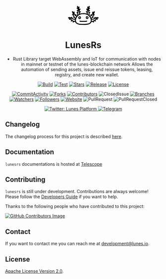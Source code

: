 <div align="center">

  <a href="https://lunes.io">
    <img alt="Lunes" src="static/lunesrs.png" width="100" />
  </a>

#  LunesRs

- Rust Library target WebAssembly and IoT for communication with nodes in mainnet or testnet of the lunes-blockchain network Allows the automation of sending assets, issue end reissue tokens, leasing, registry, and create new wallet.

[![Build](https://github.com/lunes-platform/lunesrs/actions/workflows/build.yml/badge.svg)](https://github.com/lunes-platform/lunesrs/actions/workflows/build.yml)
[![Test](https://github.com/lunes-platform/lunesrs/actions/workflows/python-app.yml/badge.svg)](https://github.com/lunes-platform/lunesrs/actions/workflows/test.yml)
[![Stars](https://img.shields.io/github/stars/lunes-platform/lunesrs?color=blueviolet)](https://github.com/lunes-platform/lunesrs/stargazers)
[![Release](https://img.shields.io/github/v/release/lunes-platform/lunesrs)](https://github.com/lunes-platform/lunesrs/releases)
[![License](https://img.shields.io/github/license/lunes-platform/lunesrs?color=blueviolet)](LICENSE)

[![CommitActivity](https://img.shields.io/github/commit-activity/m/lunes-platform/lunesrs?color=blueviolet)](https://github.com/lunes-platform/lunesrs/pulse)
[![Forks](https://img.shields.io/github/forks/lunes-platform/lunesrs?color=blueviolet)](https://github.com/lunes-platform/lunesrs/network/members)
[![Contributors](https://flat.badgen.net/github/contributors/lunes-platform/lunesrs?color=purple)](https://github.com/lunes-platform/lunesrs/graphs/contributors)
![ClosedIssue](https://flat.badgen.net/github/closed-issues/lunes-platform/lunesrs?color=red)
[![Branches](https://badgen.net/github/branches/lunes-platform/lunesrs?color=blueviolet)](https://github.com/lunes-platform/lunesrs/branches)
[![Watchers](https://img.shields.io/github/watchers/lunes-platform/lunesrs.svg?color=blueviolet)](https://github.com/lunes-platform/lunesrs/watchers)
[![Followers](https://img.shields.io/github/followers/lunes-platform.svg?style=social&label=Follow&maxAge=2592000?color=blueviolet)](https://github.com/lunes-platform?tab=followers)
[![Website](https://img.shields.io/website?url=https%3A%2F%2Flunes.io%2F)](https://lunes.io)
![PullRequest](https://img.shields.io/github/issues-pr/lunes-platform/lunesrs?color=blueviolet)
![PullRequestClosed](https://img.shields.io/github/issues-pr-closed/lunes-platform/lunesrs?color=blueviolet)

  <a href="https://twitter.com/LunesPlatform" target="_blank">
    <img alt="Twitter: Lunes Platform" src="https://badgen.net/twitter/follow/lunesplatform?icon=twitter&label=follow @LunesPlatform&color=blue" />
  </a>  
  <a href="https://t.me/LunesPlatformPT" target="_blank">
    <img alt="Telegram" src="https://badgen.net/badge/icon/Lunes%20Platform?icon=telegram&label=Telegram&color=blue"/>
  </a>

</div>

## Changelog

The changelog process for this project is described [here](CHANGELOG.md).

## Documentation

`lunesrs` documentations is hosted at [Telescope](https://blockchain.lunes.io/telescope/)

## Contributing

`lunesrs` is still under development. Contributions are always welcome! Please follow the [Developers Guide](CONTRIBUTING.md) if you want to help.

Thanks to the following people who have contributed to this project:

[![GitHub Contributors Image](https://contrib.rocks/image?repo=lunes-platform/lunesrs)](https://github.com/lunes-platform/lunesrs/graphs/contributors)

## Contact

If you want to contact me you can reach me at <development@lunes.io>.

## License

[Apache License Version 2.0](LICENSE).
